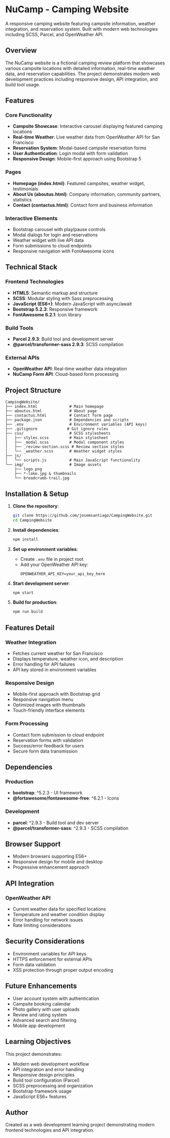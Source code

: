# NuCamp - Camping Website

A responsive camping website featuring campsite information, weather integration, and reservation system. Built with modern web technologies including SCSS, Parcel, and OpenWeather API.

## Overview

The NuCamp website is a fictional camping review platform that showcases various campsite locations with detailed information, real-time weather data, and reservation capabilities. The project demonstrates modern web development practices including responsive design, API integration, and build tool usage.

## Features

### Core Functionality
- **Campsite Showcase**: Interactive carousel displaying featured camping locations
- **Real-time Weather**: Live weather data from OpenWeather API for San Francisco
- **Reservation System**: Modal-based campsite reservation forms
- **User Authentication**: Login modal with form validation
- **Responsive Design**: Mobile-first approach using Bootstrap 5

### Pages
- **Homepage (index.html)**: Featured campsites, weather widget, testimonials
- **About Us (aboutus.html)**: Company information, community partners, statistics
- **Contact (contactus.html)**: Contact form and business information

### Interactive Elements
- Bootstrap carousel with play/pause controls
- Modal dialogs for login and reservations
- Weather widget with live API data
- Form submissions to cloud endpoints
- Responsive navigation with FontAwesome icons

## Technical Stack

### Frontend Technologies
- **HTML5**: Semantic markup and structure
- **SCSS**: Modular styling with Sass preprocessing
- **JavaScript (ES6+)**: Modern JavaScript with async/await
- **Bootstrap 5.2.3**: Responsive framework
- **FontAwesome 6.2.1**: Icon library

### Build Tools
- **Parcel 2.9.3**: Build tool and development server
- **@parcel/transformer-sass 2.9.3**: SCSS compilation

### External APIs
- **OpenWeather API**: Real-time weather data integration
- **NuCamp Form API**: Cloud-based form processing

## Project Structure

```
CampingWebsite/
├── index.html              # Main homepage
├── aboutus.html            # About page
├── contactus.html          # Contact form page
├── package.json            # Dependencies and scripts
├── .env                    # Environment variables (API keys)
├── .gitignore             # Git ignore rules
├── css/                    # SCSS stylesheets
│   ├── styles.scss         # Main stylesheet
│   ├── _modal.scss         # Modal component styles
│   ├── _review-section.scss # Review section styles
│   └── _weather.scss       # Weather widget styles
├── js/
│   └── scripts.js          # Main JavaScript functionality
└── img/                    # Image assets
    ├── logo.png
    ├── *-lake.jpg & thumbnails
    └── breadcrumb-trail.jpg
```

## Installation & Setup

1. **Clone the repository**:
   ```bash
   git clone https://github.com/josemsantiago/CampingWebsite.git
   cd CampingWebsite
   ```

2. **Install dependencies**:
   ```bash
   npm install
   ```

3. **Set up environment variables**:
   - Create `.env` file in project root
   - Add your OpenWeather API key:
     ```
     OPENWEATHER_API_KEY=your_api_key_here
     ```

4. **Start development server**:
   ```bash
   npm start
   ```

5. **Build for production**:
   ```bash
   npm run build
   ```

## Features Detail

### Weather Integration
- Fetches current weather for San Francisco
- Displays temperature, weather icon, and description
- Error handling for API failures
- API key stored in environment variables

### Responsive Design
- Mobile-first approach with Bootstrap grid
- Responsive navigation menu
- Optimized images with thumbnails
- Touch-friendly interface elements

### Form Processing
- Contact form submission to cloud endpoint
- Reservation forms with validation
- Success/error feedback for users
- Secure form data transmission

## Dependencies

### Production
- **bootstrap**: ^5.2.3 - UI framework
- **@fortawesome/fontawesome-free**: ^6.2.1 - Icons

### Development
- **parcel**: ^2.9.3 - Build tool and dev server
- **@parcel/transformer-sass**: ^2.9.3 - SCSS compilation

## Browser Support

- Modern browsers supporting ES6+
- Responsive design for mobile and desktop
- Progressive enhancement approach

## API Integration

### OpenWeather API
- Current weather data for specified locations
- Temperature and weather condition display
- Error handling for network issues
- Rate limiting considerations

## Security Considerations

- Environment variables for API keys
- HTTPS enforcement for external APIs
- Form data validation
- XSS protection through proper output encoding

## Future Enhancements

- User account system with authentication
- Campsite booking calendar
- Photo gallery with user uploads
- Review and rating system
- Advanced search and filtering
- Mobile app development

## Learning Objectives

This project demonstrates:
- Modern web development workflow
- API integration and error handling
- Responsive design principles
- Build tool configuration (Parcel)
- SCSS preprocessing and organization
- Bootstrap framework usage
- JavaScript ES6+ features

## Author

Created as a web development learning project demonstrating modern frontend technologies and API integration.
